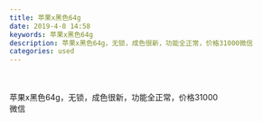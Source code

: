 ```yaml
---
title: 苹果x黑色64g
date: 2019-4-8 14:58
keywords: 苹果x黑色64g
description: 苹果x黑色64g，无锁，成色很新，功能全正常，价格31000微信
categories: used
---
```

<td class="t_f" id="postmessage_3429591">

<br/>
<br/>
苹果x黑色64g，无锁，成色很新，功能全正常，价格31000<br/>
微信<br/>
<br/>
<img alt="" border="0" class="zoom" data-cf-modified-dd0416525656ec4573718c7b-="" file="http://www.flw.ph/data/appbyme/upload/image/201904/08/NlMJcHbHCepv.jpg" id="aimg_a5u3y" lazyloadthumb="1" onclick="" onmouseover="" src="http://www.flw.ph/data/appbyme/upload/image/201904/08/NlMJcHbHCepv.jpg"/><br/>
<br/>
<img alt="" border="0" class="zoom" data-cf-modified-dd0416525656ec4573718c7b-="" file="http://www.flw.ph/data/appbyme/upload/image/201904/08/GTqnwVXUATxV.jpg" id="aimg_NCqc0" lazyloadthumb="1" onclick="" onmouseover="" src="http://www.flw.ph/data/appbyme/upload/image/201904/08/GTqnwVXUATxV.jpg"/><br/>
<br/>
<img alt="" border="0" class="zoom" data-cf-modified-dd0416525656ec4573718c7b-="" file="http://www.flw.ph/data/appbyme/upload/image/201904/08/ebLpn2EygJBp.jpg" id="aimg_cP7cd" lazyloadthumb="1" onclick="" onmouseover="" src="http://www.flw.ph/data/appbyme/upload/image/201904/08/ebLpn2EygJBp.jpg"/><br/>
<br/>
</td>

